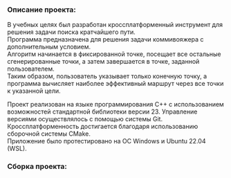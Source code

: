 ### Описание проекта:  

В учебных целях был разработан кроссплатформенный инструмент для решения задачи поиска кратчайшего пути.  
Программа предназначена для решения задачи коммивояжера с дополнительным условием.  
Алгоритм начинается в фиксированной точке, посещает все остальные сгенерированные точки, а затем завершается в точке, заданной пользователем.  
Таким образом, пользователь указывает только конечную точку, а программа вычисляет наиболее эффективный маршрут через все точки к указанной цели.  

Проект реализован на языке программирования C++ с использованием возможностей стандартной библиотеки версии 23.
Управление версиями осуществлялось с помощью системы Git.  
Кроссплатформенность достигается благодаря использованию сборочной системы CMake.  
Приложение было протестировано на OC Windows и Ubuntu 22.04 (WSL).  

### Сборка проекта:  
